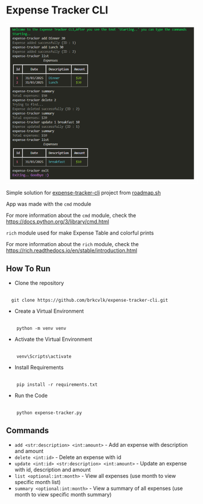 

# Expense Tracker CLI

<img src="img/image.png" style="border:1px solid white; padding:10px;">



Simple solution for [expense-tracker-cli](https://roadmap.sh/projects/expense-tracker) project from [roadmap.sh](https://roadmap.sh)

App was made with the ```cmd``` module

For more information about the ```cmd``` module, check the https://docs.python.org/3/library/cmd.html

```rich``` module used for make Expense Table and colorful prints  

For more information about the ```rich``` module, check the https://rich.readthedocs.io/en/stable/introduction.html

## How To Run

- Clone the repository
```

  git clone https://github.com/brkcvlk/expense-tracker-cli.git

```
- Create a Virtual Environment
```

    python -m venv venv

```

- Activate the Virtual Environment
```

    venv\Scripts\activate

```
- Install Requirements
```

    pip install -r requirements.txt

```
- Run the Code
```

    python expense-tracker.py

```

## Commands

- ```add <str:description> <int:amount>``` - Add an expense with description and amount
- ```delete <int:id>``` - Delete an expense with id
- ```update <int:id> <str:description> <int:amount>``` - Update an expense with id, description and amount
- ```list <optional:int:month>``` - View all expenses (use month to view specific month list)
- ```summary <optional:int:month>``` - View a summary of all expenses (use month to view specific month summary)

